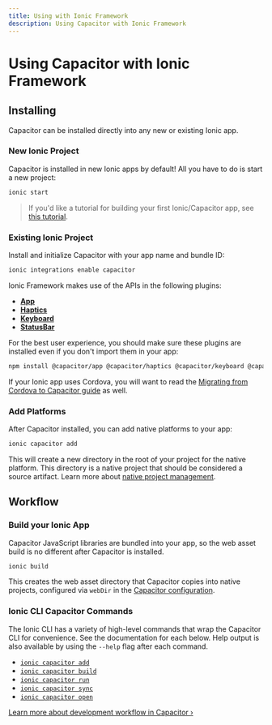 ```yaml
---
title: Using with Ionic Framework
description: Using Capacitor with Ionic Framework
---
```


# Using Capacitor with Ionic Framework

## Installing

Capacitor can be installed directly into any new or existing Ionic app.

### New Ionic Project

Capacitor is installed in new Ionic apps by default! All you have to do is start a new project:

```bash
ionic start
```

> If you'd like a tutorial for building your first Ionic/Capacitor app, see [this tutorial](https://ionicframework.com/docs/intro/next).

### Existing Ionic Project

Install and initialize Capacitor with your app name and bundle ID:

```bash
ionic integrations enable capacitor
```

Ionic Framework makes use of the APIs in the following plugins:

- [**App**](/docs/apis/app)
- [**Haptics**](/docs/apis/haptics)
- [**Keyboard**](/docs/apis/keyboard)
- [**StatusBar**](/docs/apis/status-bar)

For the best user experience, you should make sure these plugins are installed even if you don't import them in your app:

```bash
npm install @capacitor/app @capacitor/haptics @capacitor/keyboard @capacitor/status-bar
```

If your Ionic app uses Cordova, you will want to read the [Migrating from Cordova to Capacitor guide](/docs/cordova/migrating-from-cordova-to-capacitor) as well.

### Add Platforms

After Capacitor installed, you can add native platforms to your app:

```bash
ionic capacitor add
```

This will create a new directory in the root of your project for the native platform. This directory is a native project that should be considered a source artifact. Learn more about [native project management](/docs/cordova#native-project-management).

## Workflow

### Build your Ionic App

Capacitor JavaScript libraries are bundled into your app, so the web asset build is no different after Capacitor is installed.

```bash
ionic build
```

This creates the web asset directory that Capacitor copies into native projects, configured via `webDir` in the [Capacitor configuration](/docs/config).

### Ionic CLI Capacitor Commands

The Ionic CLI has a variety of high-level commands that wrap the Capacitor CLI for convenience. See the documentation for each below. Help output is also available by using the `--help` flag after each command.

- [`ionic capacitor add`](https://ionicframework.com/docs/cli/commands/capacitor-add)
- [`ionic capacitor build`](https://ionicframework.com/docs/cli/commands/capacitor-build)
- [`ionic capacitor run`](https://ionicframework.com/docs/cli/commands/capacitor-run)
- [`ionic capacitor sync`](https://ionicframework.com/docs/cli/commands/capacitor-sync)
- [`ionic capacitor open`](https://ionicframework.com/docs/cli/commands/capacitor-open)

[Learn more about development workflow in Capacitor &#8250;](/docs/basics/workflow)
